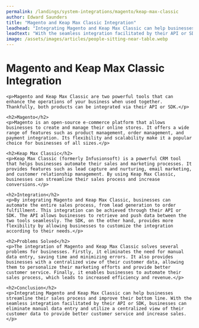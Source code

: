 ```yaml
---
permalink: /landings/system-integrations/magento/keap-max-classic
author: Edward Saunders
title: "Magento and Keap Max Classic Integration"
leadhead: "Integrating Magento and Keap Max Classic can help businesses streamline their sales process and improve their bottom line"
leadtext: "With the seamless integration facilitated by their API or SDK, businesses can eliminate manual data entry and utilize a centralized view of their customer data to provide better customer service and increase sales."
image: /assets/images/articles/people-sitting-near-table.webp
---
```

<div class="arttext">	<h1>Magento and Keap Max Classic Integration</h1>

	<p>Magento and Keap Max Classic are two powerful tools that can enhance the operations of your business when used together. Thankfully, both products can be integrated via their API or SDK.</p>

	<h2>Magento</h2>
	<p>Magento is an open-source e-commerce platform that allows businesses to create and manage their online stores. It offers a wide range of features such as product management, order management, and payment integration. Its flexibility and scalability make it a popular choice for businesses of all sizes.</p>

	<h2>Keap Max Classic</h2>
	<p>Keap Max Classic (formerly Infusionsoft) is a powerful CRM tool that helps businesses automate their sales and marketing processes. It provides features such as lead capture and nurturing, email marketing, and customer relationship management. By using Keap Max Classic, businesses can streamline their sales process and increase conversions.</p>

	<h2>Integration</h2>
	<p>By integrating Magento and Keap Max Classic, businesses can automate the entire sales process, from lead generation to order fulfillment. This integration can be achieved through their API or SDK. The API allows businesses to retrieve and push data between the two tools seamlessly. The SDK, on the other hand, provides more flexibility by allowing businesses to customize the integration according to their needs.</p>

	<h2>Problems Solved</h2>
	<p>The integration of Magento and Keap Max Classic solves several problems for businesses. Firstly, it eliminates the need for manual data entry, saving time and minimizing errors. It also provides businesses with a centralized view of their customer data, allowing them to personalize their marketing efforts and provide better customer service. Finally, it enables businesses to automate their sales process, which leads to increased efficiency and revenue.</p>

	<h2>Conclusion</h2>
	<p>Integrating Magento and Keap Max Classic can help businesses streamline their sales process and improve their bottom line. With the seamless integration facilitated by their API or SDK, businesses can eliminate manual data entry and utilize a centralized view of their customer data to provide better customer service and increase sales.</p>
</div>